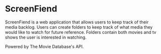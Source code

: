 # ScreenFiend

ScreenFiend is a web application that allows users to keep track of their media backlog.
Users can create folders to keep track of what media they would like to watch for future reference.
Folders contain both movies and tv shows the user is interested in watching.

Powered by The Movie Database's API.
